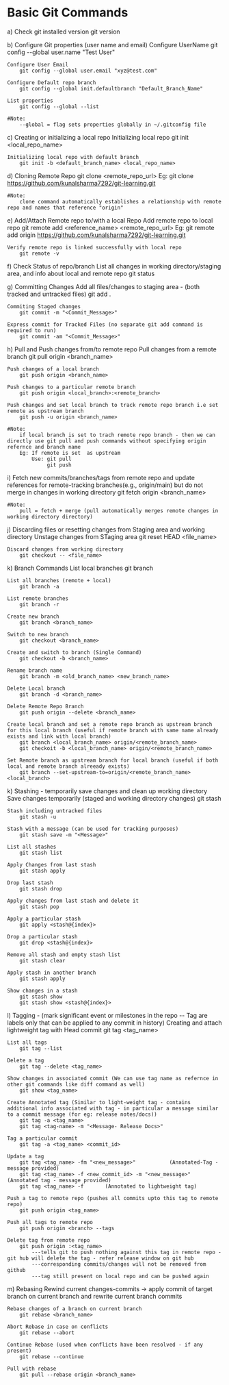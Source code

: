 # Basic Git Commands

a)  Check git installed version
    git version

b) Configure Git properties (user name and email)
    Configure UserName
        git config --global user.name "Test User"
    
    Configure User Email
        git config --global user.email "xyz@test.com" 

    Configure Default repo branch
        git config --global init.defaultbranch "Default_Branch_Name"
    
    List properties
        git config --global --list

    #Note:
        --global = flag sets properties globally in ~/.gitconfig file

c) Creating or initializing a local repo
    Initializing local repo
        git init <local_repo_name>

    Initializing local repo with default branch
        git init -b <default_branch_name> <local_repo_name>

d) Cloning Remote Repo
        git clone <remote_repo_url>
        Eg: git clone https://github.com/kunalsharma7292/git-learning.git
    
    #Note:
        clone command automatically establishes a relationship with remote repo and names that reference "origin"


e) Add/Attach Remote repo to/with a local Repo
    Add remote repo to local repo
        git remote add <reference_name> <remote_repo_url>
        Eg: git remote add origin https://github.com/kunalsharma7292/git-learning.git

    Verify remote repo is linked successfully with local repo
        git remote -v

f) Check Status of repo/branch
    List all changes in working directory/staging area, and info about local and remote repo
        git status

g) Committing Changes
    Add all files/changes to staging area - (both tracked and untracked files)
        git add .

    Commiting Staged changes
        git commit -m "<Commit_Message>"
    
    Express commit for Tracked Files (no separate git add command is required to run)
        git commit -am "<Commit_Message>"

h) Pull and Push changes from/to remote repo
    Pull changes from a remote branch
        git pull origin <branch_name>

    Push changes of a local branch
        git push origin <branch_name>
    
    Push changes to a particular remote branch
        git push origin <local_branch>:<remote_branch>

    Push changes and set local branch to track remote repo branch i.e set remote as upstream branch
        git push -u origin <branch_name>

    #Note:
        if local branch is set to trach remote repo branch - then we can directly use git pull and push commands without specifying origin refernce and branch name
        Eg: If remote is set  as upstream
            Use: git pull
                 git push

i) Fetch new commits/branches/tags from remote repo and update references for remote-tracking branches(e.g., origin/main) but do not merge in changes in working directory
        git fetch origin <branch_name>

    #Note:
        pull = fetch + merge (pull automatically merges remote changes in working directory directory)

j) Discarding files or resetting changes from Staging area and working directory
    Unstage changes from STaging area
        git reset HEAD <file_name>

    Discard changes from working directory
        git checkout -- <file_name>

k) Branch Commands
    List local branches
        git branch
    
    List all branches (remote + local)
        git branch -a

    List remote branches
        git branch -r

    Create new branch
        git branch <branch_name>

    Switch to new branch
        git checkout <branch_name>

    Create and switch to branch (Single Command)
        git checkout -b <branch_name>

    Rename branch name
        git branch -m <old_branch_name> <new_branch_name>

    Delete Local branch
        git branch -d <branch_name>

    Delete Remote Repo Branch
        git push origin --delete <branch_name>
    
    Create local branch and set a remote repo branch as upstream branch for this local branch (useful if remote branch with same name already exists and link with local branch)
        git branch <local_branch_name> origin/<remote_branch_name>
        git checkoit -b <local_branch_name> origin/<remote_branch_name>
    
    Set Remote branch as upstream branch for local branch (useful if both local and remote branch alreeady exists)
        git branch --set-upstream-to=origin/<remote_branch_name> <local_branch>

k) Stashing - temporarily save changes and clean up working directory
    Save changes temporarily (staged and working directory changes)
        git stash
    
    Stash including untracked files
        git stash -u
    
    Stash with a message (can be used for tracking purposes)
        git stash save -m "<Message>"

    List all stashes
        git stash list

    Apply Changes from last stash
        git stash apply

    Drop last stash
        git stash drop
    
    Apply changes from last stash and delete it
        git stash pop

    Apply a particular stash
        git apply <stash@{index}>

    Drop a particular stash
        git drop <stash@{index}>
    
    Remove all stash and empty stash list
        git stash clear

    Apply stash in another branch
        git stash apply
    
    Show changes in a stash
        git stash show
        git stash show <stash@{index}>

l) Tagging - (mark significant event or milestones in the repo -- Tag are labels only that can be applied to any commit in history)
    Creating and attach lightweight tag with Head commit
        git tag <tag_name>
    
    List all tags
        git tag --list

    Delete a tag
        git tag --delete <tag_name>

    Show changes in associated commit (We can use tag name as refernce in other git commands like diff command as well)
        git show <tag_name>
    
    Create Annotated tag (Similar to light-weight tag - contains additional info associated with tag - in particular a message similar to a commit message (for eg: release notes/docs))
        git tag -a <tag_name>
        git tag <tag-name> -m "<Message- Release Docs>"

    Tag a particular commit
        git tag -a <tag_name> <commit_id>

    Update a tag
        git tag <tag_name> -fm "<new_message>"           (Annotated-Tag - message provided)
        git tag <tag_name> -f <new_commit_id> -m "<new_message>"       (Annotated tag - message provided)
        git tag <tag_name> -f       (Annotated to lightweight tag)
    
    Push a tag to remote repo (pushes all commits upto this tag to remote repo)
        git push origin <tag_name>

    Push all tags to remote repo
        git push origin <branch> --tags

    Delete tag from remote repo
        git push origin :<tag_name>
            ---tells git to push nothing against this tag in remote repo - git hub will delete the tag - refer release window on git hub
            ---corresponding commits/changes will not be removed from github
            ---tag still present on local repo and can be pushed again 

m) Rebasing
    Rewind current changes-commits -> apply commit of target branch on current branch and rewrite current branch commits

    Rebase changes of a branch on current branch
        git rebase <branch_name>

    Abort Rebase in case on conflicts
        git rebase --abort

    Continue Rebase (used when conflicts have been resolved - if any present)
        git rebase --continue

    Pull with rebase
        git pull --rebase origin <branch_name>